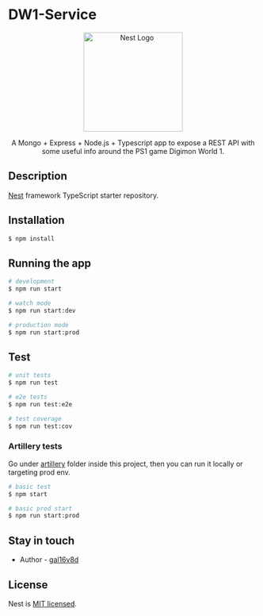 # DW1-Service

<p align="center">
  <a href="http://nestjs.com/" target="blank"><img src="https://nestjs.com/img/logo-small.svg" width="200" alt="Nest Logo" /></a>
</p>

[circleci-image]: https://img.shields.io/circleci/build/github/nestjs/nest/master?token=abc123def456
[circleci-url]: https://circleci.com/gh/nestjs/nest

  <p align="center">A Mongo + Express + Node.js + Typescript app to expose a REST API
with some useful info around the PS1 game Digimon World 1.</p>
    <p align="center">

## Description

[Nest](https://github.com/nestjs/nest) framework TypeScript starter repository.

## Installation

```bash
$ npm install
```

## Running the app

```bash
# development
$ npm run start

# watch mode
$ npm run start:dev

# production mode
$ npm run start:prod
```

## Test

```bash
# unit tests
$ npm run test

# e2e tests
$ npm run test:e2e

# test coverage
$ npm run test:cov
```

### Artillery tests

Go under [artillery](https://www.artillery.io/) folder inside this project, then you can run it locally
or targeting prod env.

```bash
# basic test
$ npm start

# basic prod start
$ npm run start:prod
```

## Stay in touch

- Author - [gal16v8d](https://github.com/gal16v8d)

## License

Nest is [MIT licensed](LICENSE).
